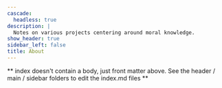 ```yaml
---
cascade:
  headless: true
description: |
  Notes on various projects centering around moral knowledge.
show_header: true
sidebar_left: false
title: About
---
```


** index doesn't contain a body, just front matter above.
See the header / main / sidebar folders to edit the index.md files **
